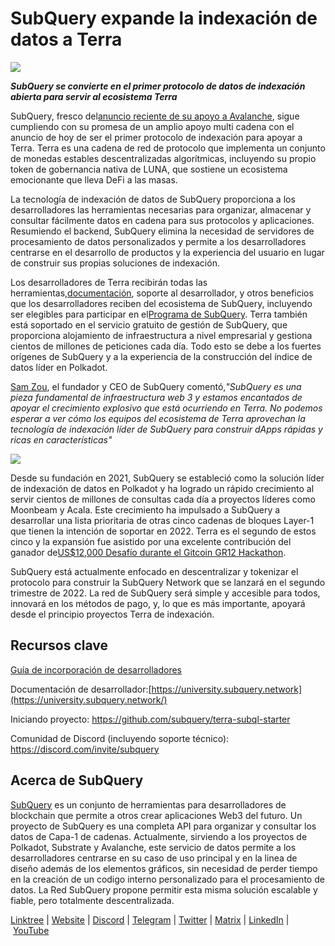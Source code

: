 # SubQuery expande la indexación de datos a Terra

![](https://miro.medium.com/max/1400/0*RawNxwXFINt3r2th)

***SubQuery se convierte en el primer protocolo de datos de indexación abierta para servir al ecosistema Terra***

SubQuery, fresco del[anuncio reciente de su apoyo a Avalanche](https://subquery.medium.com/subquery-expands-its-data-indexing-solution-to-support-avalanche-53449b6ebc7b), sigue cumpliendo con su promesa de un amplio apoyo multi cadena con el anuncio de hoy de ser el primer protocolo de indexación para apoyar a Terra. Terra es una cadena de red de protocolo que implementa un conjunto de monedas estables descentralizadas algorítmicas, incluyendo su propio token de gobernancia nativa de LUNA, que sostiene un ecosistema emocionante que lleva DeFi a las masas.

La tecnología de indexación de datos de SubQuery proporciona a los desarrolladores las herramientas necesarias para organizar, almacenar y consultar fácilmente datos en cadena para sus protocolos y aplicaciones. Resumiendo el backend, SubQuery elimina la necesidad de servidores de procesamiento de datos personalizados y permite a los desarrolladores centrarse en el desarrollo de productos y la experiencia del usuario en lugar de construir sus propias soluciones de indexación.

Los desarrolladores de Terra recibirán todas las herramientas,[documentación](https://doc.subquery.network/), soporte al desarrollador, y otros beneficios que los desarrolladores reciben del ecosistema de SubQuery, incluyendo ser elegibles para participar en el[Programa de SubQuery](https://subquery.network/grants). Terra también está soportado en el servicio gratuito de gestión de SubQuery, que proporciona alojamiento de infraestructura a nivel empresarial y gestiona cientos de millones de peticiones cada día. Todo esto se debe a los fuertes orígenes de SubQuery y a la experiencia de la construcción del índice de datos líder en Polkadot.

[Sam Zou](https://twitter.com/zoujialiu), el fundador y CEO de SubQuery comentó,*"SubQuery es una pieza fundamental de infraestructura web 3 y estamos encantados de apoyar el crecimiento explosivo que está ocurriendo en Terra. No podemos esperar a ver cómo los equipos del ecosistema de Terra aprovechan la tecnología de indexación líder de SubQuery para construir dApps rápidas y ricas en características"*

![](https://miro.medium.com/max/1400/0*DEsRCNOk0NL15vZU)

Desde su fundación en 2021, SubQuery se estableció como la solución líder de indexación de datos en Polkadot y ha logrado un rápido crecimiento al servir cientos de millones de consultas cada día a proyectos líderes como Moonbeam y Acala. Este crecimiento ha impulsado a SubQuery a desarrollar una lista prioritaria de otras cinco cadenas de bloques Layer-1 que tienen la intención de soportar en 2022. Terra es el segundo de estos cinco y la expansión fue asistido por una excelente contribución del ganador de[US$12,000 Desafío durante el Gitcoin GR12 Hackathon](https://medium.com/@subquery/subquery-celebrates-winners-of-gitcoin-gr-12-hackathon-7486afaeab29).

SubQuery está actualmente enfocado en descentralizar y tokenizar el protocolo para construir la SubQuery Network que se lanzará en el segundo trimestre de 2022. La red de SubQuery será simple y accesible para todos, innovará en los métodos de pago, y, lo que es más importante, apoyará desde el principio proyectos Terra de indexación.

## Recursos clave

[Guía de incorporación de desarrolladores](./20220510-terra-develop-guide.md)

Documentación de desarrollador:[https://university.subquery.network](https://university.subquery.network/)

Iniciando proyecto: https://github.com/subquery/terra-subql-starter

Comunidad de Discord (incluyendo soporte técnico): https://discord.com/invite/subquery

## Acerca de SubQuery

[SubQuery](https://subquery.network/) es un conjunto de herramientas para desarrolladores de blockchain que permite a otros crear aplicaciones Web3 del futuro. Un proyecto de SubQuery es una completa API para organizar y consultar los datos de Capa-1 de cadenas. Actualmente, sirviendo a los proyectos de Polkadot, Substrate y Avalanche, este servicio de datos permite a los desarrolladores centrarse en su caso de uso principal y en la linea de diseño además de los elementos gráficos, sin necesidad de perder tiempo en la creación de un codigo interno personalizado para el procesamiento de datos. La Red SubQuery propone permitir esta misma solución escalable y fiable, pero totalmente descentralizada.

​​[Linktree](https://linktr.ee/subquerynetwork) | [Website](https://subquery.network/) | [Discord](https://discord.com/invite/78zg8aBSMG) | [Telegram](https://t.me/subquerynetwork) | [Twitter](https://twitter.com/subquerynetwork) | [Matrix](https://matrix.to/#/#subquery:matrix.org) | [LinkedIn](https://www.linkedin.com/company/subquery) | [YouTube](https://www.youtube.com/channel/UCi1a6NUUjegcLHDFLr7CqLw)
